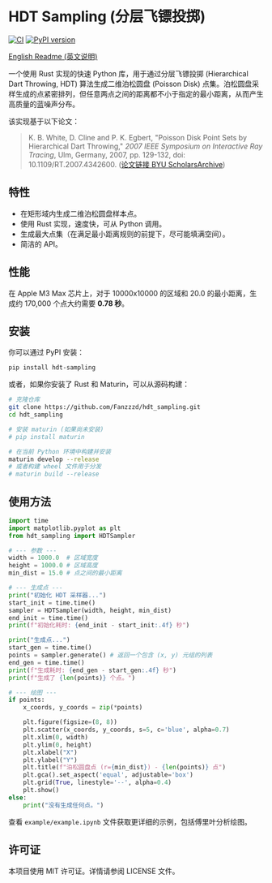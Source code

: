# HDT Sampling (分层飞镖投掷)

[![CI](https://github.com/Fanzzzd/hdt_sampling/actions/workflows/CI.yml/badge.svg)](https://github.com/Fanzzzd/hdt_sampling/actions/workflows/CI.yml)
[![PyPI version](https://badge.fury.io/py/hdt-sampling.svg)](https://badge.fury.io/py/hdt-sampling)

[English Readme (英文说明)](README.md)

一个使用 Rust 实现的快速 Python 库，用于通过分层飞镖投掷 (Hierarchical Dart Throwing, HDT) 算法生成二维泊松圆盘 (Poisson Disk) 点集。泊松圆盘采样生成的点紧密排列，但任意两点之间的距离都不小于指定的最小距离，从而产生高质量的蓝噪声分布。

该实现基于以下论文：

> K. B. White, D. Cline and P. K. Egbert, "Poisson Disk Point Sets by Hierarchical Dart Throwing," *2007 IEEE Symposium on Interactive Ray Tracing*, Ulm, Germany, 2007, pp. 129-132, doi: 10.1109/RT.2007.4342600.
> ([论文链接 BYU ScholarsArchive](https://scholarsarchive.byu.edu/facpub/237))

## 特性

*   在矩形域内生成二维泊松圆盘样本点。
*   使用 Rust 实现，速度快，可从 Python 调用。
*   生成最大点集（在满足最小距离规则的前提下，尽可能填满空间）。
*   简洁的 API。

## 性能

在 Apple M3 Max 芯片上，对于 10000x10000 的区域和 20.0 的最小距离，生成约 170,000 个点大约需要 **0.78 秒**。

## 安装

你可以通过 PyPI 安装：

```bash
pip install hdt-sampling
```

或者，如果你安装了 Rust 和 Maturin，可以从源码构建：

```bash
# 克隆仓库
git clone https://github.com/Fanzzzd/hdt_sampling.git
cd hdt_sampling

# 安装 maturin (如果尚未安装)
# pip install maturin

# 在当前 Python 环境中构建并安装
maturin develop --release
# 或者构建 wheel 文件用于分发
# maturin build --release
```

## 使用方法

```python
import time
import matplotlib.pyplot as plt
from hdt_sampling import HDTSampler

# --- 参数 ---
width = 1000.0  # 区域宽度
height = 1000.0 # 区域高度
min_dist = 15.0 # 点之间的最小距离

# --- 生成点 ---
print("初始化 HDT 采样器...")
start_init = time.time()
sampler = HDTSampler(width, height, min_dist)
end_init = time.time()
print(f"初始化耗时: {end_init - start_init:.4f} 秒")

print("生成点...")
start_gen = time.time()
points = sampler.generate() # 返回一个包含 (x, y) 元组的列表
end_gen = time.time()
print(f"生成耗时: {end_gen - start_gen:.4f} 秒")
print(f"生成了 {len(points)} 个点。")

# --- 绘图 ---
if points:
    x_coords, y_coords = zip(*points)

    plt.figure(figsize=(8, 8))
    plt.scatter(x_coords, y_coords, s=5, c='blue', alpha=0.7)
    plt.xlim(0, width)
    plt.ylim(0, height)
    plt.xlabel("X")
    plt.ylabel("Y")
    plt.title(f"泊松圆盘点 (r={min_dist}) - {len(points)} 点")
    plt.gca().set_aspect('equal', adjustable='box')
    plt.grid(True, linestyle='--', alpha=0.4)
    plt.show()
else:
    print("没有生成任何点。")
```

查看 `example/example.ipynb` 文件获取更详细的示例，包括傅里叶分析绘图。

## 许可证

本项目使用 MIT 许可证。详情请参阅 LICENSE 文件。